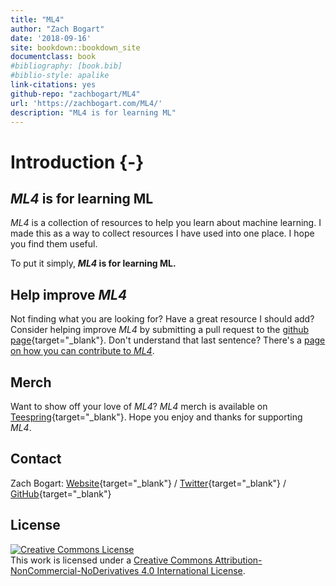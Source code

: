 ```yaml
--- 
title: "ML4"
author: "Zach Bogart"
date: '2018-09-16'
site: bookdown::bookdown_site
documentclass: book
#bibliography: [book.bib]
#biblio-style: apalike
link-citations: yes
github-repo: "zachbogart/ML4"
url: 'https://zachbogart.com/ML4/'
description: "ML4 is for learning ML"
---
```


# Introduction {-}

## *ML4* is for learning ML

*ML4* is a collection of resources to help you learn about machine learning. I made this as a way to collect resources I have used into one place. I hope you find them useful.

To put it simply, ***ML4* is for learning ML.**

## Help improve *ML4*

Not finding what you are looking for? Have a great resource I should add? Consider helping improve *ML4* by submitting a pull request to the [github page](https://github.com/zachbogart/ML4){target="_blank"}. Don't understand that last sentence? There's a [page on how you can contribute to *ML4*](contribute.html).

## Merch

Want to show off your love of *ML4*? *ML4* merch is available on [Teespring](https://teespring.com/stores/ml4){target="_blank"}. Hope you enjoy and thanks for supporting *ML4*.

<!-- Contact -->
## Contact

Zach Bogart: 
[Website](https://zachbogart.com/){target="_blank"}
/
[Twitter](https://twitter.com/zachbogart){target="_blank"}
/
[GitHub](https://github.com/zachbogart){target="_blank"}

<!-- License -->
## License

<a rel="license" href="http://creativecommons.org/licenses/by-nc-nd/4.0/" target="_blank"><img alt="Creative Commons License" style="border-width:0" src="https://i.creativecommons.org/l/by-nc-nd/4.0/88x31.png" /></a><br />This work is licensed under a <a rel="license" href="http://creativecommons.org/licenses/by-nc-nd/4.0/" target="_blank">Creative Commons Attribution-NonCommercial-NoDerivatives 4.0 International License</a>.
